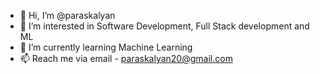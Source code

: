 - 👋 Hi, I’m @paraskalyan
- 👀 I’m interested in Software Development, Full Stack development and ML
- 🌱 I’m currently learning Machine Learning
- 📫 Reach me via email - paraskalyan20@gmail.com

<!---
paraskalyan/paraskalyan is a ✨ special ✨ repository because its `README.md` (this file) appears on your GitHub profile.
You can click the Preview link to take a look at your changes.
--->
